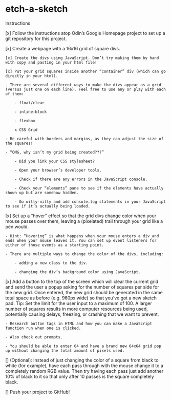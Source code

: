# etch-a-sketch

Instructions

[x] Follow the instructions atop Odin’s Google Homepage project to set up a git repository for this project.

[x] Create a webpage with a 16x16 grid of square divs.
    
    [x] Create the divs using JavaScript. Don’t try making them by hand with copy and pasting in your html file!
    
    [x] Put your grid squares inside another “container” div (which can go directly in your html).
        
    - There are several different ways to make the divs appear as a grid (versus just one on each line). Feel free to use any or play with each of them:

        - float/clear

        - inline-block

        - flexbox

        x CSS Grid

    - Be careful with borders and margins, as they can adjust the size of the squares!

    - “OMG, why isn’t my grid being created???”

        - Did you link your CSS stylesheet?

        - Open your browser’s developer tools.

        - Check if there are any errors in the JavaScript console.

        - Check your “elements” pane to see if the elements have actually shown up but are somehow hidden.

        - Go willy-nilly and add console.log statements in your JavaScript to see if it’s actually being loaded.
    
[x] Set up a “hover” effect so that the grid divs change color when your mouse passes over them, leaving a (pixelated) trail through your grid like a pen would.
        
    - Hint: “Hovering” is what happens when your mouse enters a div and ends when your mouse leaves it. You can set up event listeners for either of those events as a starting point.
       
    - There are multiple ways to change the color of the divs, including:

        - adding a new class to the div.

        - changing the div’s background color using JavaScript.

[x] Add a button to the top of the screen which will clear the current grid and send the user a popup asking for the number of squares per side for the new grid. Once entered, the new grid should be generated in the same total space as before (e.g. 960px wide) so that you’ve got a new sketch pad. Tip: Set the limit for the user input to a maximum of 100. A larger number of squares results in more computer resources being used, potentially causing delays, freezing, or crashing that we want to prevent.
    
    - Research button tags in HTML and how you can make a JavaScript function run when one is clicked.

    - Also check out prompts.

    - You should be able to enter 64 and have a brand new 64x64 grid pop up without changing the total amount of pixels used.
    
[] (Optional): Instead of just changing the color of a square from black to white (for example), have each pass through with the mouse change it to a completely random RGB value. Then try having each pass just add another 10% of black to it so that only after 10 passes is the square completely black.
    
[] Push your project to GitHub!

